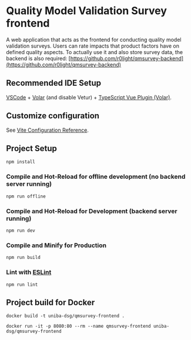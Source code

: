 # Quality Model Validation Survey frontend

A web application that acts as the frontend for conducting quality model validation surveys. Users can rate impacts that product factors have on defined quality aspects.
To actually use it and also store survey data, the backend is also required: [https://github.com/r0light/qmsurvey-backend](https://github.com/r0light/qmsurvey-backend)

## Recommended IDE Setup

[VSCode](https://code.visualstudio.com/) + [Volar](https://marketplace.visualstudio.com/items?itemName=johnsoncodehk.volar) (and disable Vetur) + [TypeScript Vue Plugin (Volar)](https://marketplace.visualstudio.com/items?itemName=johnsoncodehk.vscode-typescript-vue-plugin).

## Customize configuration

See [Vite Configuration Reference](https://vitejs.dev/config/).

## Project Setup

```shell
npm install
```

### Compile and Hot-Reload for offline development (no backend server running)

```shell
npm run offline
```

### Compile and Hot-Reload for Development (backend server running)

```shell
npm run dev
```

### Compile and Minify for Production

```shell
npm run build
```

### Lint with [ESLint](https://eslint.org/)

```shell
npm run lint
```

## Project build for Docker

```shell
docker build -t uniba-dsg/qmsurvey-frontend .
```

```shell
docker run -it -p 8080:80 --rm --name qmsurvey-frontend uniba-dsg/qmsurvey-frontend
```
